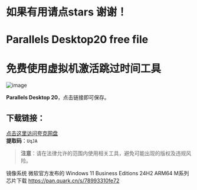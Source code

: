 # 如果有用请点stars 谢谢！
# Parallels Desktop20 free file 
# 免费使用虚拟机激活跳过时间工具
![image](https://github.com/user-attachments/assets/cf8f8158-1083-4665-bbf9-8d33aba75397)

 **Parallels Desktop 20**，点击链接即可保存。

## 下载链接：
[点击这里访问夸克网盘](https://pan.quark.cn/s/0f6aa18d00a2)  
**提取码**：`UqJA`

> **注意**：请在法律允许的范围内使用相关工具，避免可能出现的版权及违规风险。

镜像系统 微软官方发布的 Windows 11 Business Editions 24H2 ARM64
M系列芯片下载
https://pan.quark.cn/s/78993310fe72
